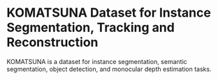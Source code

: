 # KOMATSUNA Dataset for Instance Segmentation, Tracking and Reconstruction

KOMATSUNA is a dataset for instance segmentation, semantic segmentation, object detection, and monocular depth estimation tasks.